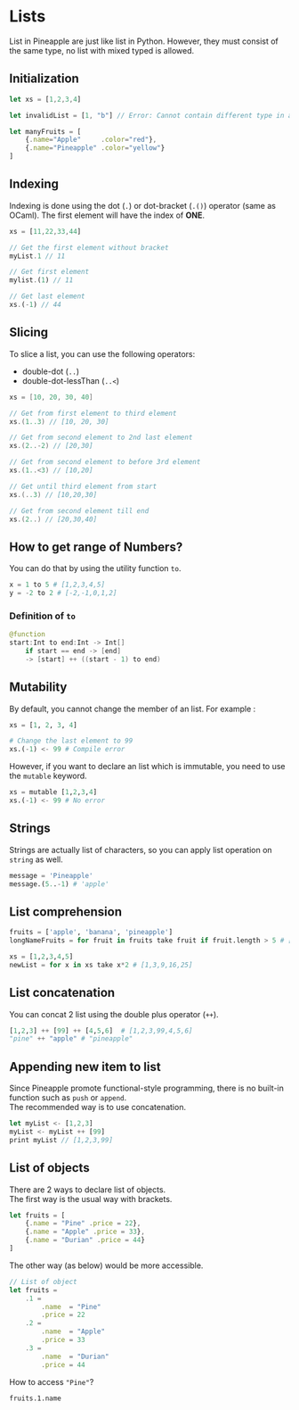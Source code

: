 # Lists
List in Pineapple are just like list in Python. However, they must consist of the same type, no list with mixed typed is allowed.

## Initialization
```js
let xs = [1,2,3,4]

let invalidList = [1, "b"] // Error: Cannot contain different type in a list

let manyFruits = [
    {.name="Apple"     .color="red"},
    {.name="Pineapple" .color="yellow"}
]


```

## Indexing
Indexing is done using the dot (`.`) or dot-bracket (`.()`) operator (same as OCaml).
The first element will have the index of **ONE**.
```ts
xs = [11,22,33,44]

// Get the first element without bracket
myList.1 // 11

// Get first element
mylist.(1) // 11

// Get last element
xs.(-1) // 44
```

## Slicing
To slice a list, you can use the following operators:
- double-dot (`..`)
- double-dot-lessThan (`..<`)
```swift
xs = [10, 20, 30, 40]

// Get from first element to third element
xs.(1..3) // [10, 20, 30]

// Get from second element to 2nd last element
xs.(2..-2) // [20,30]

// Get from second element to before 3rd element
xs.(1..<3) // [10,20]

// Get until third element from start
xs.(..3) // [10,20,30]

// Get from second element till end
xs.(2..) // [20,30,40]
```

## How to get range of Numbers?
You can do that by using the utility function `to`.
```python
x = 1 to 5 # [1,2,3,4,5]
y = -2 to 2 # [-2,-1,0,1,2]
```
### Definition of `to`
```java
@function
start:Int to end:Int -> Int[]
    if start == end -> [end]
    -> [start] ++ ((start - 1) to end)
```

## Mutability
By default, you cannot change the member of an list.  For example :
```python
xs = [1, 2, 3, 4]

# Change the last element to 99
xs.(-1) <- 99 # Compile error
```
However, if you want to declare an list which is immutable, you need to use the `mutable` keyword.  
```python
xs = mutable [1,2,3,4]
xs.(-1) <- 99 # No error
```

## Strings
Strings are actually list of characters, so you can apply list operation on `string` as well.
```python
message = 'Pineapple'
message.(5..-1) # 'apple'
```


## List comprehension
```python
fruits = ['apple', 'banana', 'pineapple']
longNameFruits = for fruit in fruits take fruit if fruit.length > 5 # ['banana', 'pineapple']

xs = [1,2,3,4,5]
newList = for x in xs take x*2 # [1,3,9,16,25]
```

## List concatenation 
You can concat 2 list using the double plus operator (`++`).
```python
[1,2,3] ++ [99] ++ [4,5,6]  # [1,2,3,99,4,5,6]
"pine" ++ "apple" # "pineapple"
```

## Appending new item to list
Since Pineapple promote functional-style programming, there is no built-in function such as `push` or `append`.   
The recommended way is to use concatenation.  
```js
let myList <- [1,2,3]
myList <- myList ++ [99]
print myList // [1,2,3,99]


```

## List of objects
There are 2 ways to declare list of objects.  
The first way is the usual way with brackets.
```ts
let fruits = [
    {.name = "Pine" .price = 22},
    {.name = "Apple" .price = 33},
    {.name = "Durian" .price = 44}
]
```
The other way (as below) would be more accessible.

```ts
// List of object
let fruits = 
    .1 = 
        .name  = "Pine"
        .price = 22
    .2 = 
        .name  = "Apple"
        .price = 33
    .3 = 
        .name  = "Durian"
        .price = 44
```
How to access `"Pine"`?
```
fruits.1.name
```
